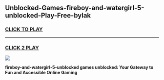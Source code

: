 
## Unblocked-Games-fireboy-and-watergirl-5-unblocked-Play-Free-bylak
<h3>
<a href="https://premium76.site?title=fireboy-and-watergirl-5-unblocked&ref=20M">CLICK TO PLAY</a></h3>
<hr>

<h3>
<a href="https://premium76.site?title=fireboy-and-watergirl-5-unblocked&ref=20M">CLICK 2 PLAY</a>
  
</h3>

<a href="https://premium76.site?title=fireboy-and-watergirl-5-unblocked&ref=19M"><img src="https://clearcache.store/games.png"></a>


**fireboy-and-watergirl-5-unblocked games unblocked: Your Gateway to Fun and Accessible Online Gaming**
